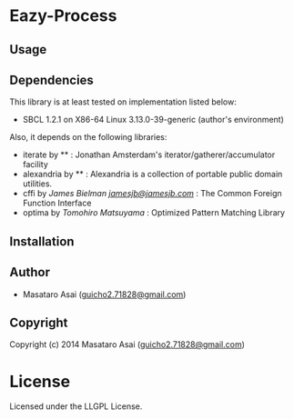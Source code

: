
# Eazy-Process

## Usage


## Dependencies
This library is at least tested on implementation listed below:

+ SBCL 1.2.1 on X86-64 Linux 3.13.0-39-generic (author's environment)

Also, it depends on the following libraries:

+ iterate by ** :
    Jonathan Amsterdam's iterator/gatherer/accumulator facility
+ alexandria by ** :
    Alexandria is a collection of portable public domain utilities.
+ cffi by *James Bielman  <jamesjb@jamesjb.com>* :
    The Common Foreign Function Interface
+ optima by *Tomohiro Matsuyama* :
    Optimized Pattern Matching Library

## Installation

## Author

* Masataro Asai (guicho2.71828@gmail.com)

## Copyright

Copyright (c) 2014 Masataro Asai (guicho2.71828@gmail.com)

# License

Licensed under the LLGPL License.


